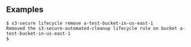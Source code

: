 ## Examples

    $ s3-secure lifecycle remove a-test-bucket-in-us-east-1
    Removed the s3-secure-automated-cleanup lifecycle rule on bucket a-test-bucket-in-us-east-1
    $